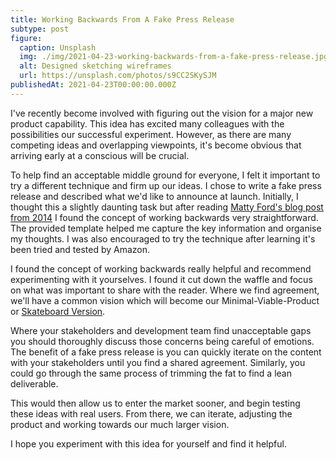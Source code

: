 ```yaml
---
title: Working Backwards From A Fake Press Release
subtype: post
figure:
  caption: Unsplash
  img: ./img/2021-04-23-working-backwards-from-a-fake-press-release.jpg
  alt: Designed sketching wireframes
  url: https://unsplash.com/photos/s9CC2SKySJM
publishedAt: 2021-04-23T00:00:00.000Z
---
```

I've recently become involved with figuring out the vision for a major new product capability. This idea has excited many colleagues with the possibilities our successful experiment. However, as there are many competing ideas and overlapping viewpoints, it's become obvious that arriving early at a conscious will be crucial.

To help find an acceptable middle ground for everyone, I felt it important to try a different technique and firm up our ideas. I chose to write a fake press release and described what we'd like to announce at launch. Initially, I thought this a slightly daunting task but after reading [Matty Ford's blog post from 2014](https://mattyford.com/blog/2014/3/12/working-backwards-press-release-a-product-development-framework) I found the concept of working backwards very straightforward. The provided template helped me capture the key information and organise my thoughts. I was also encouraged to try the technique after learning it's been tried and tested by Amazon.

I found the concept of working backwards really helpful and recommend experimenting with it yourselves. I found it cut down the waffle and focus on what was important to share with the reader. Where we find agreement, we'll have a common vision which will become our Minimal-Viable-Product or [Skateboard Version](https://blog.crisp.se/2016/01/25/henrikkniberg/making-sense-of-mvp).

Where your stakeholders and development team find unacceptable gaps you should thoroughly discuss those concerns being careful of emotions. The benefit of a fake press release is you can quickly iterate on the content with your stakeholders until you find a shared agreement. Similarly, you could go through the same process of trimming the fat to find a lean deliverable.

This would then allow us to enter the market sooner, and begin testing these ideas with real users. From there, we can iterate, adjusting the product and working towards our much larger vision.

I hope you experiment with this idea for yourself and find it helpful.
